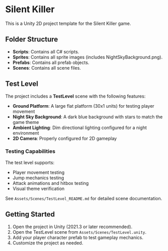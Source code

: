 # Silent Killer

This is a Unity 2D project template for the Silent Killer game.

## Folder Structure
- **Scripts**: Contains all C# scripts.
- **Sprites**: Contains all sprite images (includes NightSkyBackground.png).
- **Prefabs**: Contains all prefab objects.
- **Scenes**: Contains all scene files.

## Test Level

The project includes a **TestLevel** scene with the following features:
- **Ground Platform**: A large flat platform (30x1 units) for testing player movement
- **Night Sky Background**: A dark blue background with stars to match the game theme
- **Ambient Lighting**: Dim directional lighting configured for a night environment
- **2D Camera**: Properly configured for 2D gameplay

### Testing Capabilities
The test level supports:
- Player movement testing
- Jump mechanics testing
- Attack animations and hitbox testing
- Visual theme verification

See `Assets/Scenes/TestLevel_README.md` for detailed scene documentation.

## Getting Started
1. Open the project in Unity (2021.3 or later recommended).
2. Open the TestLevel scene from `Assets/Scenes/TestLevel.unity`.
3. Add your player character prefab to test gameplay mechanics.
4. Customize the project as needed.

